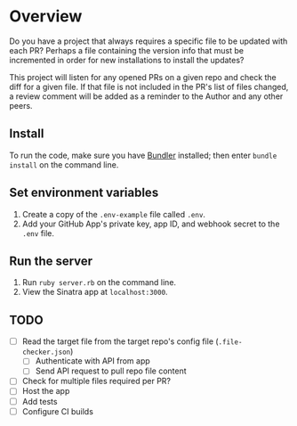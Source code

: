 # Overview
Do you have a project that always requires a specific file to be updated with each PR?
Perhaps a file containing the version info that must be incremented in order for new installations
to install the updates?

This project will listen for any opened PRs on a given repo and check the diff for a given file.
If that file is not included in the PR's list of files changed, a review comment will be added
as a reminder to the Author and any other peers.

## Install

To run the code, make sure you have [Bundler](http://gembundler.com/) installed; then enter `bundle install` on the command line.

## Set environment variables

1. Create a copy of the `.env-example` file called `.env`.
2. Add your GitHub App's private key, app ID, and webhook secret to the `.env` file.

## Run the server

1. Run `ruby server.rb` on the command line.
1. View the Sinatra app at `localhost:3000`.

## TODO

* [ ] Read the target file from the target repo's config file (`.file-checker.json`)
  * [ ] Authenticate with API from app
  * [ ] Send API request to pull repo file content
* [ ] Check for multiple files required per PR?
* [ ] Host the app
* [ ] Add tests
* [ ] Configure CI builds

